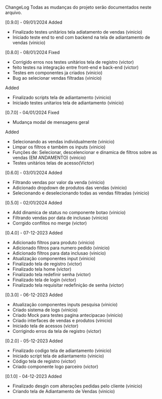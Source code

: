 ChangeLog
Todas as mudanças do projeto serão documentados neste arquivo.

[0.9.0] - 09/01/2024
Added
- Finalizado testes unitários tela adiatamento de vendas (vinicio)
- Iniciado teste end to end com backend na tela de adiantamento de vendas (vinicio)

[0.8.0] - 08/01/2024
Fixed
- Corrigido erros nos testes unitários tela de registro (victor)
- feito testes na integração entre front-end e back-end (victor)
- Testes em componentes ja criados (vinicio)
- Bug ao selecionar vendas filtradas (vinicio)

Added
- Finalizado scripts tela de adiantamento (vinicio)
- Iniciado testes unitarios tela de adiantamento (vinicio)

[0.7.0] - 04/01/2024
Fixed
- Mudança modal de mensagens geral

Added
- Selecionando as vendas individualmente (vinicio)
- Limpar os filtros e também os inputs (vinicio)
- Funções de: Selecionar, descelencionar e dinamica de filtros sobre as vendas (EM ANDAMENTO) (vinicio) 
- Testes unitários telas de acesso(Victor)

[0.6.0] - 03/01/2024
Added
- Filtrando vendas por valor da venda (vinicio)
- Adicionado dropdown de produtos das vendas (vinicio)
- Selecionando e deselecionando todas as vendas filtradas (vinicio)

[0.5.0] - 02/01/2024
Added
- Add dinamica de status no componente botao (vinicio)
- Filtrando vendas por data de inclusao (vinicio)
- Corrgido conflitos no merge (victor)

[0.4.0] - 07-12-2023
Added
- Adicionado filtros para produto (vinicio)
- Adicionado filtros para numero pedido (vinicio)
- Adicionado filtros para data inclusao (vinicio)
- Atualização componentes input (vinicio)
- Finalizado tela de registro (victor)
- Finalizado tela home (victor)
- Finalizado tela redefinir senha (victor)
- Finalizado tela de login (victor)
- Finalizado tela requisitar redefinição de senha (victor)


[0.3.0] - 06-12-2023
Added
- Atualização componentes inputs pesquisa (vinicio)
- Criado sistema de logs (vinicio)
- Criado Mock para testes pagina antecipacao (vinicio)
- Criado interfaces de vendas e produtos (vinicio)
- Iniciado tela de acessos (victor)
- Corrigindo erros da tela de registro (victor)

[0.2.0] - 05-12-2023
Added
- Finalizado codigo tela de adiantamento (vinicio)
- Iniciado script tela de adiantamento (vinicio)
- Código tela de registro (victor)
- Criado componente logo parceiro (victor)

[0.1.0] - 04-12-2023
Added
- Finalizado desgin com alterações pedidas pelo cliente (vinicio)
- Criando tela de Adiantamento de Vendas (vinicio)
